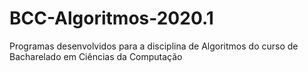 # BCC-Algoritmos-2020.1
Programas desenvolvidos para a disciplina de Algoritmos do curso de Bacharelado em Ciências da Computação

